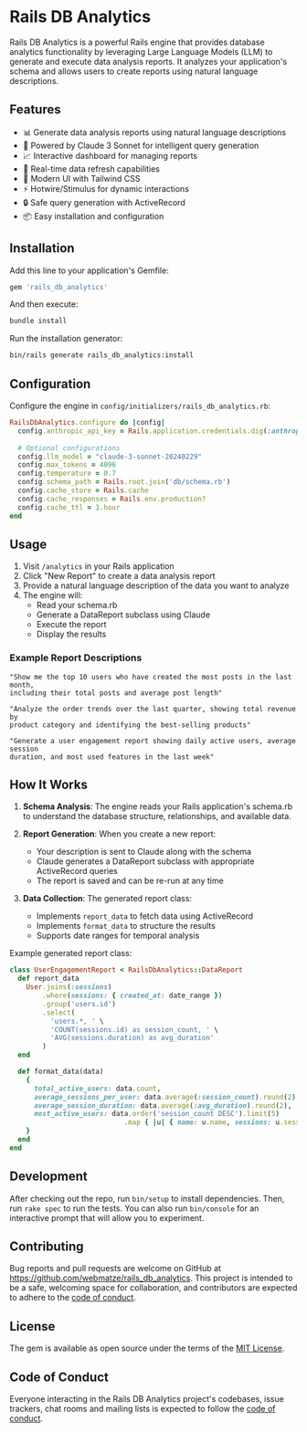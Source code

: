 # Rails DB Analytics

Rails DB Analytics is a powerful Rails engine that provides database analytics functionality by leveraging Large Language Models (LLM) to generate and execute data analysis reports. It analyzes your application's schema and allows users to create reports using natural language descriptions.

## Features

- 📊 Generate data analysis reports using natural language descriptions
- 🤖 Powered by Claude 3 Sonnet for intelligent query generation
- 📈 Interactive dashboard for managing reports
- 🔄 Real-time data refresh capabilities
- 🎨 Modern UI with Tailwind CSS
- ⚡️ Hotwire/Stimulus for dynamic interactions
- 🔒 Safe query generation with ActiveRecord
- 📦 Easy installation and configuration

## Installation

Add this line to your application's Gemfile:

```ruby
gem 'rails_db_analytics'
```

And then execute:
```bash
bundle install
```

Run the installation generator:
```bash
bin/rails generate rails_db_analytics:install
```

## Configuration

Configure the engine in `config/initializers/rails_db_analytics.rb`:

```ruby
RailsDbAnalytics.configure do |config|
  config.anthropic_api_key = Rails.application.credentials.dig(:anthropic, :api_key)
  
  # Optional configurations
  config.llm_model = "claude-3-sonnet-20240229"
  config.max_tokens = 4096
  config.temperature = 0.7
  config.schema_path = Rails.root.join('db/schema.rb')
  config.cache_store = Rails.cache
  config.cache_responses = Rails.env.production?
  config.cache_ttl = 1.hour
end
```

## Usage

1. Visit `/analytics` in your Rails application
2. Click "New Report" to create a data analysis report
3. Provide a natural language description of the data you want to analyze
4. The engine will:
   - Read your schema.rb
   - Generate a DataReport subclass using Claude
   - Execute the report
   - Display the results

### Example Report Descriptions

```
"Show me the top 10 users who have created the most posts in the last month,
including their total posts and average post length"

"Analyze the order trends over the last quarter, showing total revenue by
product category and identifying the best-selling products"

"Generate a user engagement report showing daily active users, average session
duration, and most used features in the last week"
```

## How It Works

1. **Schema Analysis**: The engine reads your Rails application's schema.rb to understand the database structure, relationships, and available data.

2. **Report Generation**: When you create a new report:
   - Your description is sent to Claude along with the schema
   - Claude generates a DataReport subclass with appropriate ActiveRecord queries
   - The report is saved and can be re-run at any time

3. **Data Collection**: The generated report class:
   - Implements `report_data` to fetch data using ActiveRecord
   - Implements `format_data` to structure the results
   - Supports date ranges for temporal analysis

Example generated report class:

```ruby
class UserEngagementReport < RailsDbAnalytics::DataReport
  def report_data
    User.joins(:sessions)
        .where(sessions: { created_at: date_range })
        .group('users.id')
        .select(
          'users.*, ' \
          'COUNT(sessions.id) as session_count, ' \
          'AVG(sessions.duration) as avg_duration'
        )
  end

  def format_data(data)
    {
      total_active_users: data.count,
      average_sessions_per_user: data.average(:session_count).round(2),
      average_session_duration: data.average(:avg_duration).round(2),
      most_active_users: data.order('session_count DESC').limit(5)
                            .map { |u| { name: u.name, sessions: u.session_count } }
    }
  end
end
```

## Development

After checking out the repo, run `bin/setup` to install dependencies. Then, run `rake spec` to run the tests. You can also run `bin/console` for an interactive prompt that will allow you to experiment.

## Contributing

Bug reports and pull requests are welcome on GitHub at https://github.com/webmatze/rails_db_analytics. This project is intended to be a safe, welcoming space for collaboration, and contributors are expected to adhere to the [code of conduct](CODE_OF_CONDUCT.md).

## License

The gem is available as open source under the terms of the [MIT License](LICENSE.txt).

## Code of Conduct

Everyone interacting in the Rails DB Analytics project's codebases, issue trackers, chat rooms and mailing lists is expected to follow the [code of conduct](CODE_OF_CONDUCT.md).
